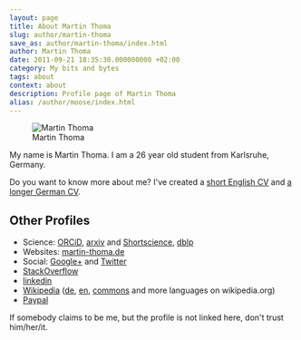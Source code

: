 ```yaml
---
layout: page
title: About Martin Thoma
slug: author/martin-thoma
save_as: author/martin-thoma/index.html
author: Martin Thoma
date: 2011-09-21 18:35:30.000000000 +02:00
category: My bits and bytes
tags: about
context: about
description: Profile page of Martin Thoma
alias: /author/moose/index.html
---
```

<div class="vcard">
<figure class="wp-caption alignright">
    <img src="../../images/2011/09/Martin_Thoma_web_thumb.jpg" alt="Martin Thoma" style="max-width:134px;max-height:200px;" class="size-full photo">
    <figcaption class="text-center">Martin Thoma</figcaption>
</figure>

<p>My name is <span class="fn">Martin Thoma</span>. I am a <time class="dt-bday" datetime="1990-04-28">26 year</time> old student from <span class="locality">Karlsruhe, Germany</span>.</p>

<p>Do you want to know more about me? I've created a <a href="../../pdf/cv-curriculum-vitae.pdf">short English CV</a> and <a href="http://www.martin-thoma.de/about.htm" rel="me">a longer German CV</a>.</p>


<h2>Other Profiles</h2>
<ul>
    <li>Science: <a href="http://orcid.org/0000-0002-6517-1690" rel="me">ORCiD</a>, <a href="http://arxiv.org/a/thoma_m_1.html" rel="me">arxiv</a> and <a href="http://www.shortscience.org/user?name=MartinThoma">Shortscience</a>, <a href="http://dblp.uni-trier.de/pers/hd/t/Thoma_0001:Martin">dblp</a></li>
    <li>Websites: <a href="http://www.martin-thoma.de/">martin-thoma.de</a></li>
    <li>Social: <a href="https://plus.google.com/+MartinThoma/about" rel="me">Google+</a> and <a href="https://twitter.com/#!/themoosemind" rel="me">Twitter</a></li>
    <li><a href="https://careers.stackoverflow.com/thoma" rel="me">StackOverflow</a></li>
    <li><a href="https://www.linkedin.com/in/themoosemind" rel="me">linkedin</a></li>
    <li><a href="https://de.wikipedia.org/wiki/Benutzer:MartinThoma">Wikipedia</a> (<a href="https://de.wikipedia.org/wiki/Benutzer:MartinThoma/Visualisierungen">de</a>, <a href="https://en.wikipedia.org/wiki/User:MartinThoma">en</a>, <a href="https://commons.wikimedia.org/wiki/User:MartinThoma">commons</a> and more languages on wikipedia.org)</li>
    <li><a href="http://paypal.me/martinthoma">Paypal</a></li>
</ul>

If somebody claims to be me, but the profile is not linked here, don't trust him/her/it.

</div>